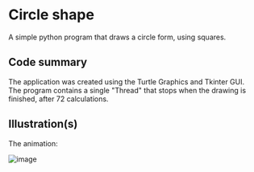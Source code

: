 # Circle shape

A simple python program that draws a circle form, using squares.

## Code summary
The application was created using the Turtle Graphics and Tkinter GUI. <br/>
The program contains a single "Thread" that stops when the drawing is finished, after 72 calculations. <br/>


## Illustration(s)

The animation:

![image](https://github.com/Rares8921/Projects/blob/master/2020/Python/Abstract%20Drawing/circle.gif?raw=true)